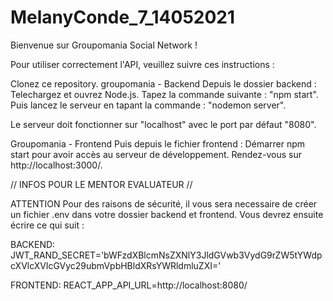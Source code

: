 # MelanyConde_7_14052021
 
Bienvenue sur Groupomania Social Network !

Pour utiliser correctement l'API, veuillez suivre ces instructions :

Clonez ce repository.
groupomania - Backend
Depuis le dossier backend : Telechargez et ouvrez Node.js. Tapez la commande suivante : "npm start". Puis lancez le serveur en tapant la commande : "nodemon server".

Le serveur doit fonctionner sur "localhost" avec le port par défaut "8080".

Groupomania - Frontend
Puis depuis le fichier frontend : Démarrer npm start pour avoir accès au serveur de développement. Rendez-vous sur http://localhost:3000/.


// INFOS POUR LE MENTOR EVALUATEUR //

ATTENTION
Pour des raisons de sécurité, il vous sera necessaire de créer un fichier .env dans votre dossier backend et frontend. Vous devrez ensuite écrire ce qui suit :

BACKEND:
JWT_RAND_SECRET='bWFzdXBlcmNsZXNlY3JldGVwb3VydG9rZW5tYWdpcXVlcXVlcGVyc29ubmVpbHBldXRsYWRldmluZXI='

FRONTEND: 
REACT_APP_API_URL=http://localhost:8080/